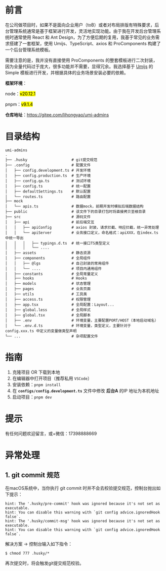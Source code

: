 # 前言

在公司做项目时，如果不是面向企业用户（toB）或者对布局排版有特殊要求，后台管理系统通常是基于框架进行开发，灵活地实现功能。由于我在开发后台管理系统时通常使用 React 和 Ant Design，为了方便后期的复用，我基于常见的业务需求搭建了一套框架，使用 Umijs、TypeScript、axios 和 ProComponents 构建了一个后台管理系统模板。

需要注意的是，我并没有直接使用 ProComponents 的整套模板进行二次封装，因为全量代码过于庞大，很多功能并不需要，显得冗余。我选择基于 [Umijs](https://umijs.org/) 的 Simple 模板进行开发，并根据具体的业务场景安装必要的依赖。

**框架环境**：

node：<mark>v20.12.1</mark>

pnpm：<mark>v9.1.4</mark>

**仓库地址**：https://gitee.com/lihongyao/umi-admins

# 目录结构

```
umi-admins
.
├── .husky                    # git提交规范
├── .config                   # 配置文件
│   ├── config.development.ts # 开发环境
│   ├── config.production.ts  # 生产环境
│   ├── config.qa.ts          # 测试环境
│   ├── config.ts             # 统一配置
│   ├── defaultSettings.ts    # 默认配置
│	└── routes.ts             # 路由配置
├── mock
│	└── apis.ts               # 数据mock，前期开发时模拟后端数据结构
├── public                    # 该文件下的目录打包时将直接拷贝至根目录
├── src                       # 源码文件
│   ├── api                   # 前后端交互
│   │   ├── apiConfig         # axios 封装，请求拦截、响应拦截，统一异常处理
│   │   └── apiServer         # 业务接口定义，命名格式：apiXXX，在index.ts中统一导出
│   │   │   ├── typings.d.ts  # 统一接口TS类型定义
│   │   │   └── ....
│   ├── assets                # 静态资源
│   ├── components            # 全局组件
│   │   ├── @lgs              # 自己封装的常用组件
│   │   └── ....              # 项目内通用组件
│   ├── constants             # 全局常量定义
│   ├── hooks                 # Hooks
│   ├── models                # 状态管理
│   ├── pages                 # 业务页面
│   ├── utils                 # 工具类
│   ├── access.ts             # 权限管理
│   ├── app.tsx               # 全局配置：Layout...
│   ├── global.less           # 全局样式
│   ├── global.tsx            # 全局脚本
│   ├── .env                  # 环境变量，主要配置PORT/HOST（本地启动域名）
│   └── .env.d.ts             # 环境变量，类型定义，主要针对于 config.xxx.ts 中定义的变量做类型声明
└── ...                       # 杂项配置文件
```

# 指南

1. 克隆项目 OR 下载到本地
2. 在编辑器中打开项目（推荐私用 `VSCode`）
3. 安装依赖：`pnpm install`
4. 在 **`configs/config.development.ts`** 文件中修改 **后台A** 的IP 地址为本机地址
5. 启动项目：`pnpm dev`

# 提示

有任何问题欢迎留言，或+微信：17398888669

# 异常处理

## 1. git commit 规范

在macOS系统中，当你执行 git commit 时并不会去校验提交规范，控制台抛出如下提示：

```shell
hint: The '.husky/pre-commit' hook was ignored because it's not set as executable.
hint: You can disable this warning with `git config advice.ignoredHook false`.
hint: The '.husky/commit-msg' hook was ignored because it's not set as executable.
hint: You can disable this warning with `git config advice.ignoredHook false`.
```

解决方案 → 控制台输入如下指令：

```shell
$ chmod 777 .husky/*
```

再次提交时，将会触发git提交规范校验。
